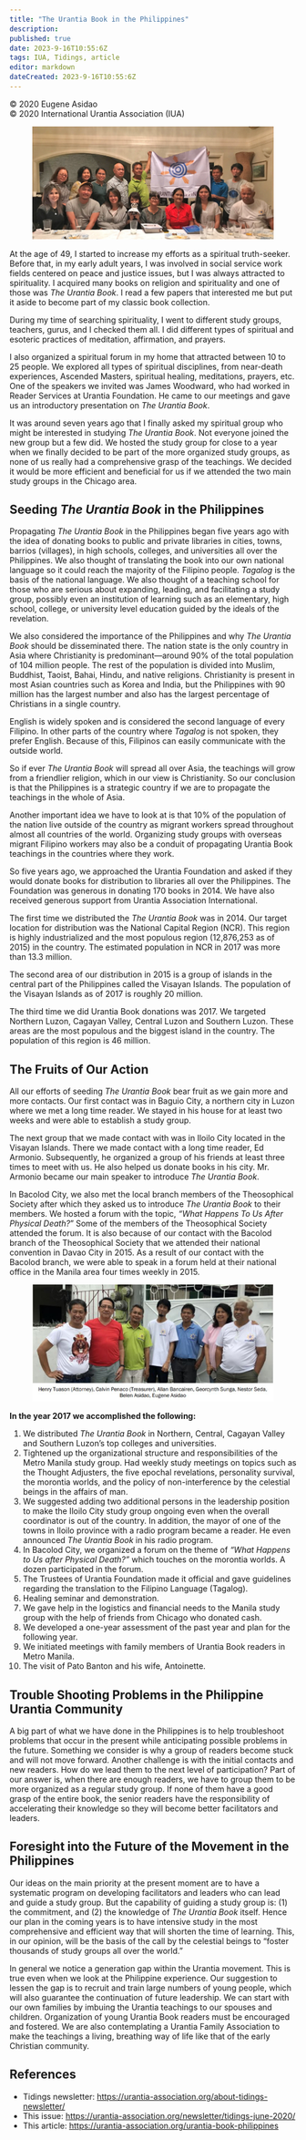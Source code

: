 ```yaml
---
title: "The Urantia Book in the Philippines"
description: 
published: true
date: 2023-9-16T10:55:6Z
tags: IUA, Tidings, article
editor: markdown
dateCreated: 2023-9-16T10:55:6Z
---
```


<p class="v-card v-sheet theme--light gray lighten-3 px-2">© 2020 Eugene Asidao<br>© 2020 International Urantia Association (IUA)</p>

<figure id="Figure_1" class="image urantiapedia">
<img src="../../../image/article/IUA_Tidings/Filipino-Group-2ED-1.jpg">
</figure>

At the age of 49, I started to increase my efforts as a spiritual truth-seeker. Before that, in my early adult years, I was involved in social service work fields centered on peace and justice issues, but I was always attracted to spirituality. I acquired many books on religion and spirituality and one of those was _The Urantia Book_. I read a few papers that interested me but put it aside to become part of my classic book collection.

During my time of searching spirituality, I went to different study groups, teachers, gurus, and I checked them all. I did different types of spiritual and esoteric practices of meditation, affirmation, and prayers.

I also organized a spiritual forum in my home that attracted between 10 to 25 people. We explored all types of spiritual disciplines, from near-death experiences, Ascended Masters, spiritual healing, meditations, prayers, etc. One of the speakers we invited was James Woodward, who had worked in Reader Services at Urantia Foundation. He came to our meetings and gave us an introductory presentation on _The Urantia Book_. 

It was around seven years ago that I finally asked my spiritual group who might be interested in studying _The Urantia Book_. Not everyone joined the new group but a few did. We hosted the study group for close to a year when we finally decided to be part of the more organized study groups, as none of us really had a comprehensive grasp of the teachings. We decided it would be more efficient and beneficial for us if we attended the two main study groups in the Chicago area.

## Seeding _The Urantia Book_ in the Philippines

Propagating _The Urantia Book_ in the Philippines began five years ago with the idea of donating books to public and private libraries in cities, towns, barrios (villages), in high schools, colleges, and universities all over the Philippines. We also thought of translating the book into our own national language so it could reach the majority of the Filipino people. _Tagalog_ is the basis of the national language. We also thought of a teaching school for those who are serious about expanding, leading, and facilitating a study group, possibly even an institution of learning such as an elementary, high school, college, or university level education guided by the ideals of the revelation.

We also considered the importance of the Philippines and why _The Urantia Book_ should be disseminated there. The nation state is the only country in Asia where Christianity is predominant—around 90% of the total population of 104 million people. The rest of the population is divided into Muslim, Buddhist, Taoist, Bahai, Hindu, and native religions. Christianity is present in most Asian countries such as Korea and India, but the Philippines with 90 million has the largest number and also has the largest percentage of Christians in a single country.

English is widely spoken and is considered the second language of every Filipino. In other parts of the country where _Tagalog_ is not spoken, they prefer English. Because of this, Filipinos can easily communicate with the outside world.

So if ever _The Urantia Book_ will spread all over Asia, the teachings will grow from a friendlier religion, which in our view is Christianity. So our conclusion is that the Philippines is a strategic country if we are to propagate the teachings in the whole of Asia.

Another important idea we have to look at is that 10% of the population of the nation live outside of the country as migrant workers spread throughout almost all countries of the world. Organizing study groups with overseas migrant Filipino workers may also be a conduit of propagating Urantia Book teachings in the countries where they work.

So five years ago, we approached the Urantia Foundation and asked if they would donate books for distribution to libraries all over the Philippines. The Foundation was generous in donating 170 books in 2014. We have also received generous support from Urantia Association International.

The first time we distributed the _The Urantia Book_ was in 2014. Our target location for distribution was the National Capital Region (NCR). This region is highly industrialized and the most populous region (12,876,253 as of 2015) in the country. The estimated population in NCR in 2017 was more than 13.3 million.

The second area of our distribution in 2015 is a group of islands in the central part of the Philippines called the Visayan Islands. The population of the Visayan Islands as of 2017 is roughly 20 million.

The third time we did Urantia Book donations was 2017. We targeted Northern Luzon, Cagayan Valley, Central Luzon and Southern Luzon. These areas are the most populous and the biggest island in the country. The population of this region is 46 million.

## The Fruits of Our Action

All our efforts of seeding _The Urantia Book_ bear fruit as we gain more and more contacts. Our first contact was in Baguio City, a northern city in Luzon where we met a long time reader. We stayed in his house for at least two weeks and were able to establish a study group.

The next group that we made contact with was in Iloilo City located in the Visayan Islands. There we made contact with a long time reader, Ed Armonio. Subsequently, he organized a group of his friends at least three times to meet with us. He also helped us donate books in his city. Mr. Armonio became our main speaker to introduce _The Urantia Book_.

In Bacolod City, we also met the local branch members of the Theosophical Society after which they asked us to introduce _The Urantia Book_ to their members. We hosted a forum with the topic, _“What Happens To Us After Physical Death?_” Some of the members of the Theosophical Society attended the forum. It is also because of our contact with the Bacolod branch of the Theosophical Society that we attended their national convention in Davao City in 2015. As a result of our contact with the Bacolod branch, we were able to speak in a forum held at their national office in the Manila area four times weekly in 2015.

<figure id="Figure_2" class="image urantiapedia">
<img src="../../../image/article/IUA_Tidings/Filipino-Translation-Team.jpg">
</figure>

**In the year 2017 we accomplished the following:**

1. We distributed _The Urantia Book_ in Northern, Central, Cagayan Valley and Southern Luzon’s top colleges and universities.
2. Tightened up the organizational structure and responsibilities of the Metro Manila study group. Had weekly study meetings on topics such as the Thought Adjusters, the five epochal revelations, personality survival, the morontia worlds, and the policy of non-interference by the celestial beings in the affairs of man.
3. We suggested adding two additional persons in the leadership position to make the Iloilo City study group ongoing even when the overall coordinator is out of the country. In addition, the mayor of one of the towns in Iloilo province with a radio program became a reader. He even announced _The Urantia Book_ in his radio program.
4. In Bacolod City, we organized a forum on the theme of _“What Happens to Us after Physical Death?”_ which touches on the morontia worlds. A dozen participated in the forum.
5. The Trustees of Urantia Foundation made it official and gave guidelines regarding the translation to the Filipino Language (Tagalog).
6. Healing seminar and demonstration.
7. We gave help in the logistics and financial needs to the Manila study group with the help of friends from Chicago who donated cash.
8. We developed a one-year assessment of the past year and plan for the following year.
9. We initiated meetings with family members of Urantia Book readers in Metro Manila.
10. The visit of Pato Banton and his wife, Antoinette.

## Trouble Shooting Problems in the Philippine Urantia Community

A big part of what we have done in the Philippines is to help troubleshoot problems that occur in the present while anticipating possible problems in the future. Something we consider is why a group of readers become stuck and will not move forward. Another challenge is with the initial contacts and new readers. How do we lead them to the next level of participation? Part of our answer is, when there are enough readers, we have to group them to be more organized as a regular study group. If none of them have a good grasp of the entire book, the senior readers have the responsibility of accelerating their knowledge so they will become better facilitators and leaders.

## Foresight into the Future of the Movement in the Philippines

Our ideas on the main priority at the present moment are to have a systematic program on developing facilitators and leaders who can lead and guide a study group. But the capability of guiding a study group is: (1) the commitment, and (2) the knowledge of _The Urantia Book_ itself. Hence our plan in the coming years is to have intensive study in the most comprehensive and efficient way that will shorten the time of learning. This, in our opinion, will be the basis of the call by the celestial beings to “foster thousands of study groups all over the world.”

In general we notice a generation gap within the Urantia movement. This is true even when we look at the Philippine experience. Our suggestion to lessen the gap is to recruit and train large numbers of young people, which will also guarantee the continuation of future leadership. We can start with our own families by imbuing the Urantia teachings to our spouses and children. Organization of young Urantia Book readers must be encouraged and fostered. We are also contemplating a Urantia Family Association to make the teachings a living, breathing way of life like that of the early Christian community.



## References

- Tidings newsletter: https://urantia-association.org/about-tidings-newsletter/
- This issue: https://urantia-association.org/newsletter/tidings-june-2020/
- This article: https://urantia-association.org/urantia-book-philippines